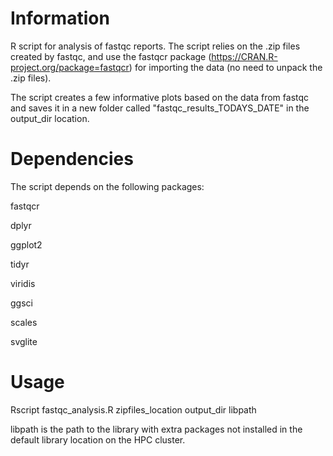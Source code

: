 # Information
R script for analysis of fastqc reports. The script relies on the .zip 
files created by fastqc, and use the fastqcr package 
(https://CRAN.R-project.org/package=fastqcr) for importing the data (no 
need to unpack the .zip files).

The script creates a few informative plots based on the data from fastqc 
and saves it in a new folder called "fastqc_results_TODAYS_DATE" in the 
output_dir location.

# Dependencies
The script depends on the following packages:

fastqcr

dplyr

ggplot2

tidyr

viridis

ggsci

scales

svglite

# Usage
Rscript fastqc_analysis.R zipfiles_location output_dir libpath

libpath is the path to the library with extra packages not installed in
the default library location on the HPC cluster.

